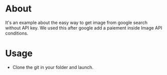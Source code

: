 About
=====

It's an example about the easy way to get image from google search without API key.
We used this after google add a paiement inside Image API conditions.

Usage
=====

- Clone the git in your folder and launch.

